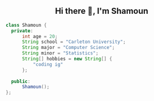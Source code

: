 <h2 align="center">Hi there 👋, I'm Shamoun</h2>

<!--
**shamounY/shamounY** is a ✨ _special_ ✨ repository because its `README.md` (this file) appears on your GitHub profile.

Here are some ideas to get you started:

- 🔭 I’m currently working on ...
- 🌱 I’m currently learning ...
- 👯 I’m looking to collaborate on ...
- 🤔 I’m looking for help with ...
- 💬 Ask me about ...
- 📫 How to reach me: ...
- 😄 Pronouns: ...
- ⚡ Fun fact: ...
-->

```java
class Shamoun {
  private:
      int age = 20;
      String school = "Carleton University";
      String major = "Computer Science";
      String minor = "Statistics";
      String[] hobbies = new String[] {
          "coding ig"
      };
  
  public:
      Shamoun();
};
```
